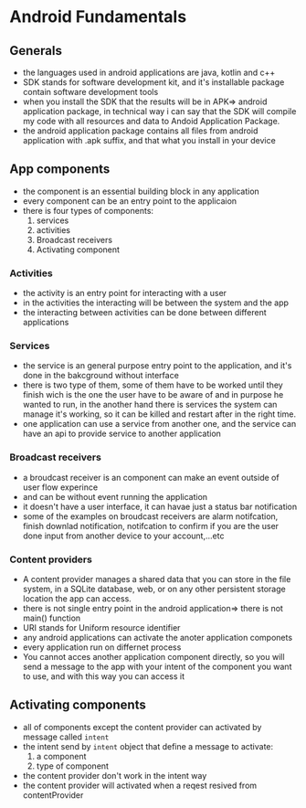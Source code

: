 # Android Fundamentals
## Generals
- the languages used in android applications are java, kotlin and c++
- SDK stands for software development kit, and it's installable package contain software development tools
- when you install the SDK that the results will be in APK=> android application package, in technical way i can say that the SDK will compile my code with all resources and data to Andoid Application Package.
- the android application package contains all files from android application with .apk suffix, and that what you install in your device
## App components
- the component is an essential building block in any application
- every component can be an entry point to the applicaion
- there is four types of components:
  1. services
  1. activities
  1. Broadcast receivers
  1. Activating component

### Activities
- the activity is an entry point for interacting with a user
- in the activities the interacting will be between the system and the app
- the interacting between activities can be done between different applications
### Services
- the service is an general purpose entry point to the application, and it's done in the bakcground without interface
- there is two type of them, some of them have to be worked until they finish wich is the one the user have to be aware of and in purpose he wanted to run, in the another hand there is services the system can manage it's working, so it can be killed and restart after in the right time.
- one application can use a service from another one, and the service can have an api to provide service to another application
### Broadcast receivers
- a broudcast receiver is an component can make an event outside of user flow experince
- and can be without event running the application
- it doesn't have a user interface, it can havae just a status bar notification
- some of the examples on broudcast receivers are alarm notifcation, finish downlad notification, notifcation to confirm if you are the user done input from another device to your account,...etc
### Content providers
- A content provider manages a shared data that you can store in the file system, in a SQLite database, web, or on any other persistent storage location the app can access.
- there is not single entry point in the android application=> there is not main() function
- URI stands for Uniform resource identifier 
- any android applications can activate the anoter application componets
- every application run on differnet process
- You cannot acces another application component directly, so you will send a message to the app with your intent of the component you want to use, and with this way you can access it
## Activating components
- all of components except the content provider can activated by message called `intent`
- the intent send by `intent` object that define a message to activate:
  1. a component
  1. type of component
- the content provider don't work in the intent way
- the content provider will activated when a reqest resived from contentProvider
